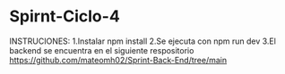 # Spirnt-Ciclo-4
INSTRUCIONES:
  1.Instalar npm install
  2.Se ejecuta con npm run dev
  3.El backend se encuentra en el siguiente respositorio https://github.com/mateomh02/Sprint-Back-End/tree/main
